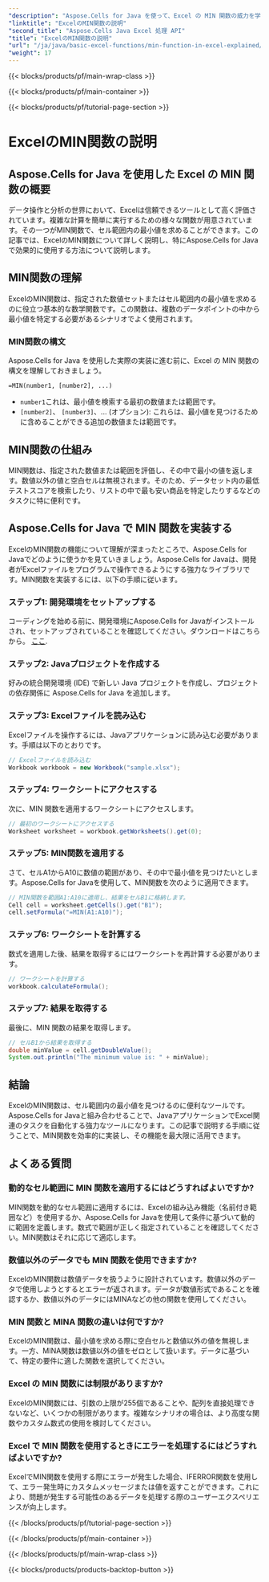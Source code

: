 ```yaml
---
"description": "Aspose.Cells for Java を使って、Excel の MIN 関数の威力を学びましょう。最小値を簡単に見つける方法を学びましょう。"
"linktitle": "ExcelのMIN関数の説明"
"second_title": "Aspose.Cells Java Excel 処理 API"
"title": "ExcelのMIN関数の説明"
"url": "/ja/java/basic-excel-functions/min-function-in-excel-explained/"
"weight": 17
---
```


{{< blocks/products/pf/main-wrap-class >}}

{{< blocks/products/pf/main-container >}}

{{< blocks/products/pf/tutorial-page-section >}}

# ExcelのMIN関数の説明


## Aspose.Cells for Java を使用した Excel の MIN 関数の概要

データ操作と分析の世界において、Excelは信頼できるツールとして高く評価されています。複雑な計算を簡単に実行するための様々な関数が用意されています。その一つがMIN関数で、セル範囲内の最小値を求めることができます。この記事では、ExcelのMIN関数について詳しく説明し、特にAspose.Cells for Javaで効果的に使用する方法について説明します。

## MIN関数の理解

ExcelのMIN関数は、指定された数値セットまたはセル範囲内の最小値を求めるのに役立つ基本的な数学関数です。この関数は、複数のデータポイントの中から最小値を特定する必要があるシナリオでよく使用されます。

### MIN関数の構文

Aspose.Cells for Java を使用した実際の実装に進む前に、Excel の MIN 関数の構文を理解しておきましょう。

```
=MIN(number1, [number2], ...)
```

- `number1`これは、最小値を検索する最初の数値または範囲です。
- `[number2]`、 `[number3]`、... (オプション): これらは、最小値を見つけるために含めることができる追加の数値または範囲です。

## MIN関数の仕組み

MIN関数は、指定された数値または範囲を評価し、その中で最小の値を返します。数値以外の値と空白セルは無視されます。そのため、データセット内の最低テストスコアを検索したり、リストの中で最も安い商品を特定したりするなどのタスクに特に便利です。

## Aspose.Cells for Java で MIN 関数を実装する

ExcelのMIN関数の機能について理解が深まったところで、Aspose.Cells for Javaでどのように使うかを見ていきましょう。Aspose.Cells for Javaは、開発者がExcelファイルをプログラムで操作できるようにする強力なライブラリです。MIN関数を実装するには、以下の手順に従います。

### ステップ1: 開発環境をセットアップする

コーディングを始める前に、開発環境にAspose.Cells for Javaがインストールされ、セットアップされていることを確認してください。ダウンロードはこちらから。 [ここ](https://releases。aspose.com/cells/java/).

### ステップ2: Javaプロジェクトを作成する

好みの統合開発環境 (IDE) で新しい Java プロジェクトを作成し、プロジェクトの依存関係に Aspose.Cells for Java を追加します。

### ステップ3: Excelファイルを読み込む

Excelファイルを操作するには、Javaアプリケーションに読み込む必要があります。手順は以下のとおりです。

```java
// Excelファイルを読み込む
Workbook workbook = new Workbook("sample.xlsx");
```

### ステップ4: ワークシートにアクセスする

次に、MIN 関数を適用するワークシートにアクセスします。

```java
// 最初のワークシートにアクセスする
Worksheet worksheet = workbook.getWorksheets().get(0);
```

### ステップ5: MIN関数を適用する

さて、セルA1からA10に数値の範囲があり、その中で最小値を見つけたいとします。Aspose.Cells for Javaを使用して、MIN関数を次のように適用できます。

```java
// MIN関数を範囲A1:A10に適用し、結果をセルB1に格納します。
Cell cell = worksheet.getCells().get("B1");
cell.setFormula("=MIN(A1:A10)");
```

### ステップ6: ワークシートを計算する

数式を適用した後、結果を取得するにはワークシートを再計算する必要があります。

```java
// ワークシートを計算する
workbook.calculateFormula();
```

### ステップ7: 結果を取得する

最後に、MIN 関数の結果を取得します。

```java
// セルB1から結果を取得する
double minValue = cell.getDoubleValue();
System.out.println("The minimum value is: " + minValue);
```

## 結論

ExcelのMIN関数は、セル範囲内の最小値を見つけるのに便利なツールです。Aspose.Cells for Javaと組み合わせることで、JavaアプリケーションでExcel関連のタスクを自動化する強力なツールになります。この記事で説明する手順に従うことで、MIN関数を効率的に実装し、その機能を最大限に活用できます。

## よくある質問

### 動的なセル範囲に MIN 関数を適用するにはどうすればよいですか?

MIN関数を動的なセル範囲に適用するには、Excelの組み込み機能（名前付き範囲など）を使用するか、Aspose.Cells for Javaを使用して条件に基づいて動的に範囲を定義します。数式で範囲が正しく指定されていることを確認してください。MIN関数はそれに応じて適応します。

### 数値以外のデータでも MIN 関数を使用できますか?

ExcelのMIN関数は数値データを扱うように設計されています。数値以外のデータで使用しようとするとエラーが返されます。データが数値形式であることを確認するか、数値以外のデータにはMINAなどの他の関数を使用してください。

### MIN 関数と MINA 関数の違いは何ですか?

ExcelのMIN関数は、最小値を求める際に空白セルと数値以外の値を無視します。一方、MINA関数は数値以外の値をゼロとして扱います。データに基づいて、特定の要件に適した関数を選択してください。

### Excel の MIN 関数には制限がありますか?

ExcelのMIN関数には、引数の上限が255個であることや、配列を直接処理できないなど、いくつかの制限があります。複雑なシナリオの場合は、より高度な関数やカスタム数式の使用を検討してください。

### Excel で MIN 関数を使用するときにエラーを処理するにはどうすればよいですか?

ExcelでMIN関数を使用する際にエラーが発生した場合、IFERROR関数を使用して、エラー発生時にカスタムメッセージまたは値を返すことができます。これにより、問題が発生する可能性のあるデータを処理する際のユーザーエクスペリエンスが向上します。

{{< /blocks/products/pf/tutorial-page-section >}}

{{< /blocks/products/pf/main-container >}}

{{< /blocks/products/pf/main-wrap-class >}}

{{< blocks/products/products-backtop-button >}}